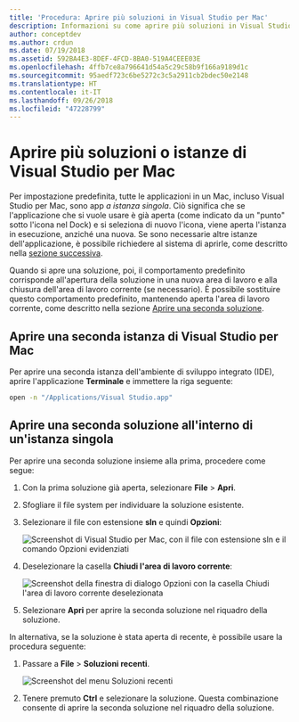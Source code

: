 ```yaml
---
title: 'Procedura: Aprire più soluzioni in Visual Studio per Mac'
description: Informazioni su come aprire più soluzioni in Visual Studio per Mac e su come aprire più istanze dell'applicazione.
author: conceptdev
ms.author: crdun
ms.date: 07/19/2018
ms.assetid: 592BA4E3-8DEF-4FCD-8BA0-519A4CEEE03E
ms.openlocfilehash: 4ffb7ce8a796641d54a5c29c58b9f166a9189d1c
ms.sourcegitcommit: 95aedf723c6be5272c3c5a2911cb2bdec50e2148
ms.translationtype: HT
ms.contentlocale: it-IT
ms.lasthandoff: 09/26/2018
ms.locfileid: "47228799"
---
```

# <a name="open-multiple-solutions-or-instances-of-visual-studio-for-mac"></a>Aprire più soluzioni o istanze di Visual Studio per Mac

Per impostazione predefinita, tutte le applicazioni in un Mac, incluso Visual Studio per Mac, sono app _a istanza singola_. Ciò significa che se l'applicazione che si vuole usare è già aperta (come indicato da un "punto" sotto l'icona nel Dock) e si seleziona di nuovo l'icona, viene aperta l'istanza in esecuzione, anziché una nuova.  Se sono necessarie altre istanze dell'applicazione, è possibile richiedere al sistema di aprirle, come descritto nella [sezione successiva](#open-a-second-instance-of-visual-studio-for-mac).

Quando si apre una soluzione, poi, il comportamento predefinito corrisponde all'apertura della soluzione in una nuova area di lavoro e alla chiusura dell'area di lavoro corrente (se necessario). È possibile sostituire questo comportamento predefinito, mantenendo aperta l'area di lavoro corrente, come descritto nella sezione [Aprire una seconda soluzione](#open-a-second-solution-inside-a-single-instance).

## <a name="open-a-second-instance-of-visual-studio-for-mac"></a>Aprire una seconda istanza di Visual Studio per Mac

Per aprire una seconda istanza dell'ambiente di sviluppo integrato (IDE), aprire l'applicazione **Terminale** e immettere la riga seguente:

```bash
open -n "/Applications/Visual Studio.app"
```

## <a name="open-a-second-solution-inside-a-single-instance"></a>Aprire una seconda soluzione all'interno di un'istanza singola

Per aprire una seconda soluzione insieme alla prima, procedere come segue:

1. Con la prima soluzione già aperta, selezionare **File** > **Apri**.
2. Sfogliare il file system per individuare la soluzione esistente.
3. Selezionare il file con estensione **sln** e quindi **Opzioni**:
    
    ![Screenshot di Visual Studio per Mac, con il file con estensione sln e il comando Opzioni evidenziati](media/open-multiple-solutions-image3.png)
4. Deselezionare la casella **Chiudi l'area di lavoro corrente**:

    ![Screenshot della finestra di dialogo Opzioni con la casella Chiudi l'area di lavoro corrente deselezionata](media/open-multiple-solutions-image1.png)

1. Selezionare **Apri** per aprire la seconda soluzione nel riquadro della soluzione.

In alternativa, se la soluzione è stata aperta di recente, è possibile usare la procedura seguente:

1. Passare a **File** > **Soluzioni recenti**.

    ![Screenshot del menu Soluzioni recenti](media/open-multiple-solutions-image2.png)

1. Tenere premuto **Ctrl** e selezionare la soluzione. Questa combinazione consente di aprire la seconda soluzione nel riquadro della soluzione.
